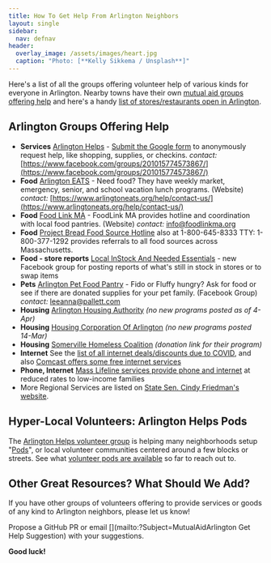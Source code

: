 ```yaml
---
title: How To Get Help From Arlington Neighbors
layout: single
sidebar:
  nav: defnav
header:
  overlay_image: /assets/images/heart.jpg
  caption: "Photo: [**Kelly Sikkema / Unsplash**]"
---
```


Here's a list of all the groups offering volunteer help of various kinds for everyone in Arlington.  Nearby towns have their own [mutual aid groups offering help](/local) and here's a handy [list of stores/restaurants open in Arlington](/open).

<a name="food"></a>
## Arlington Groups Offering Help

- **Services** [Arlington Helps](https://docs.google.com/forms/d/e/1FAIpQLSfmpJqTK6_63qXzLjmEdd-5zfD1ebMXUSxt4kWJsCyQPKNriw/viewform?fbclid=IwAR1_csE9LjTpJnubYJIaHiSl4wY_u8FrBKIwhb_vG5wWMtIHZQ-MkcOSPfM) -  [Submit the Google form](https://docs.google.com/forms/d/e/1FAIpQLSfmpJqTK6_63qXzLjmEdd-5zfD1ebMXUSxt4kWJsCyQPKNriw/viewform?fbclid=IwAR1_csE9LjTpJnubYJIaHiSl4wY_u8FrBKIwhb_vG5wWMtIHZQ-MkcOSPfM) to anonymously request help, like shopping, supplies, or checkins.  *contact:* [https://www.facebook.com/groups/201015774573867/](https://www.facebook.com/groups/201015774573867/) 
- **Food** [Arlington EATS](https://www.arlingtoneats.org/) - Need food? They have weekly market, emergency, senior, and school vacation lunch programs. (Website) *contact:* [https://www.arlingtoneats.org/help/contact-us/](https://www.arlingtoneats.org/help/contact-us/)
- **Food** [Food Link MA](https://www.foodlinkma.org/) - FoodLink MA provides hotline and coordination with local food pantries. (Website) *contact:* [info@foodlinkma.org](info@foodlinkma.org)
- **Food** [Project Bread Food Source Hotline](http://www.projectbread.org/get-help/) also at 1-800-645-8333 TTY: 1-800-377-1292 provides referrals to all food sources across Massachusetts.
- **Food - store reports** [Local InStock And Needed Essentials](https://www.facebook.com/groups/251705095861238/about/) - new Facebook group for posting reports of what's still in stock in stores or to swap items
- **Pets** [Arlington Pet Food Pantry](https://www.facebook.com/Arlington-Pet-Food-Pantry-102579731353594/) - Fido or Fluffy hungry? Ask for food or see if there are donated supplies for your pet family. (Facebook Group) *contact:* [leeanna@pallett.com](mailto:leeanna@pallett.com)
- **Housing** [Arlington Housing Authority](https://www.arlingtonhousing.org/) _(no new programs posted as of 4-Apr)_
- **Housing** [Housing Corporation Of Arlington](https://www.housingcorparlington.org/) _(no new programs posted 14-Mar)_
- **Housing** [Somerville Homeless Coalition](https://donatenow.networkforgood.org/shc) _(donation link for their program)_
- **Internet** See the [list of all internet deals/discounts due to COVID](/telecom), and also [Comcast offers some free internet services](https://corporate.comcast.com/covid-19)
- **Phone, Internet** [Mass Lifeline services provide phone and internet](https://www.mass.gov/service-details/lifeline-services) at reduced rates to low-income families
- More Regional Services are listed on [State Sen. Cindy Friedman's website](https://cindyfriedman.org/4thmiddlesex-covid19/).

## Hyper-Local Volunteers: Arlington Helps Pods

The [Arlington Helps volunteer group](https://www.arlingtonhelps.org/) is helping many neighborhoods setup "[Pods](https://www.arlingtonhelps.org/pods)", or local volunteer communities centered around a few blocks or streets.  See what [volunteer pods are available](/pods) so far to reach out to.

## Other Great Resources? What Should We Add?

If you have other groups of volunteers offering to provide services or goods of any kind to Arlington neighbors, please let us know!

Propose a GitHub PR or email [](mailto:?Subject=MutualAidArlington Get Help Suggestion) with your suggestions.

**Good luck!**